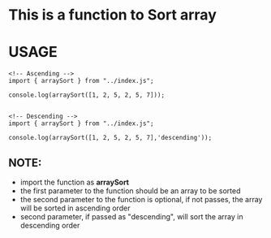 # This is a function to Sort array

# USAGE

```
<!-- Ascending -->
import { arraySort } from "../index.js";

console.log(arraySort([1, 2, 5, 2, 5, 7]));


<!-- Descending -->
import { arraySort } from "../index.js";

console.log(arraySort([1, 2, 5, 2, 5, 7],'descending'));

```

## NOTE:

- import the function as **arraySort**
- the first parameter to the function should be an array to be sorted
- the second parameter to the function is optional, if not passes, the array will be sorted in ascending order
- second parameter, if passed as "descending", will sort the array in descending order
